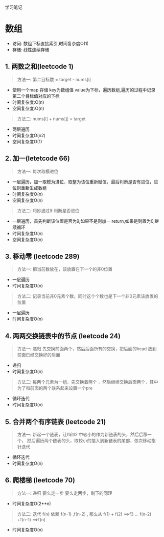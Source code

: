 学习笔记

# 数组
- 访问: 数组下标直接索引,时间复杂度O(1)
- 存储: 线性连续存储

## 1. 两数之和(leetcode 1)
> 方法一: 第二目标数 = target - nums[i]
- 使用一个map 存储 key为数组值 value为下标，遍历数组,遍历的过程中记录第二个目标值对应的下标
- 时间复杂度:O(n)
- 空间复杂度:O(n)

> 方法二: nums[i] + nums[j] = target
- 两层遍历
- 时间复杂度O(n2)
- 空间复杂度O(1)

## 2. 加一(letetcode 66)
> 方法一: 每次取模进位
- 一层遍历，加一取模为进位，取整为该位重新赋值，最后判断是否有进位，进位则重新生成数组
- 时间复杂度O(n)
- 空间复杂度O(n)

> 方法二: 巧妙通过9 判断是否进位
- 一层遍历，首先判断该位置是否为9,如果不是则加一 return,如果是则置为0,继续循环
- 时间复杂度O(n)
- 空间复杂度O(n)

## 3. 移动零 (leetcode 289)
> 方法一: 把当前数放在，该放置在下一个的非0位置
- 一层遍历
- 时间复杂度O(n)

> 方法二: 记录当前非0元素个数，同时这个个数也是下一个非0元素该放置的位置
- 一层遍历
- 时间复杂度O(n)

## 4. 两两交换链表中的节点 (leetcode 24)
> 方法一: 递归 先交换前面两个，然后后面所有的交换，把后面的head 放到前面已经交换好的后面
- 递归
- 时间复杂度O(n)

> 方法二: 每两个元素为一组，先交换着两个 ，然后继续交换后面两个，其中为了和前面的两个联系起来设置一个pre
- 循环迭代
- 时间复杂度O(n)

## 5. 合并两个有序链表 (leetcode 21)
> 方法一: 新起一个链表，让l1和l2 中较小的作为新链表的头，然后后移一个，
然后遍历两个链表的头，取较小的插入到新链表的尾部，依次移动指针迭代

- 循环迭代
- 时间复杂度O(n)

## 6. 爬楼梯 (leetcode 70)
> 方法一: 递归  要么走一步 要么走两步，剩下的同理
- 时间复杂度O(2**n)
> 方法二: 迭代  f(n) 依赖 f(n-1) ,f(n-2) , 那么从 f(1) + f(2) ==>f3 ... f(n-2) +f(n-1) ==>f(n)
- 时间复杂度O(n)